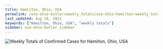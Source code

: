 ```yaml
---
title: Hamilton, Ohio, USA
permalink: /usa-ohio-butler/weekly_totals/usa-ohio-hamilton-weekly_totals.html
last_updated: Aug 16, 2021
keywords: ["Hamilton, Ohio, USA", "weekly totals"]
sidebar: usa-ohio-butler_sidebar
---
```


![Weekly Totals of Confirmed Cases for Hamilton, Ohio, USA](/covid_tracker/images/graphs/usa-ohio-hamilton-weekly_totals_graph.png)
